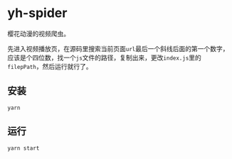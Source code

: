 # yh-spider

樱花动漫的视频爬虫。

先进入视频播放页，在源码里搜索当前页面`url`最后一个斜线后面的第一个数字，应该是个四位数，找一个`js`文件的路径，复制出来，更改`index.js`里的`filepPath`，然后运行就行了。

## 安装

```
yarn
```

## 运行

```
yarn start
```

